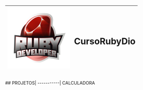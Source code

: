 <img src=https://raw.githubusercontent.com/wilhiamopyt/CursoRubyDio/main/Acelerac%CC%A7a%CC%83oRUBY.webp width=200px/> | <h1>CursoRubyDio</h1>
-----------------------------------------------------------------------------------------------------------------------| --------------
<br>
## PROJETOS|
-----------|
CALCULADORA
